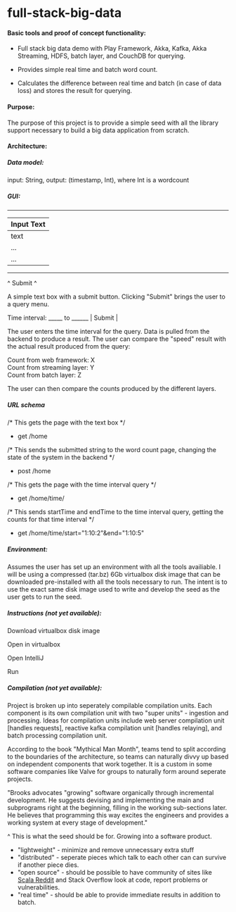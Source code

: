 # full-stack-big-data

#### Basic tools and proof of concept functionality:

- Full stack big data demo with Play Framework, Akka, Kafka, Akka Streaming, HDFS, batch layer, and CouchDB for querying. 

- Provides simple real time and batch word count. 

- Calculates the difference between real time and batch (in case of data loss) and stores the result for querying.

#### Purpose:

The purpose of this project is to provide a simple seed with all the library support necessary to build a big data application from scratch.

#### Architecture:

##### Data model:

input: String, output: (timestamp, Int), where Int is a wordcount

##### GUI:

 ________  
| Input Text    |
| ------------- |
| text          |
| ...           |
| ...           |
 ________  
 
^ Submit ^

A simple text box with a submit button. Clicking "Submit" brings the user to a query menu.

Time interval: _____ to ______ | Submit |

The user enters the time interval for the query. Data is pulled from the backend to produce a result. The user can compare the "speed" result with the actual result produced from the query:

Count from web framework: X  
Count from streaming layer: Y  
Count from batch layer: Z  

The user can then compare the counts produced by the different layers.

##### URL schema

/* This gets the page with the text box */  
- get  /home    

/* This sends the submitted string to the word count page, changing the state of the system in the backend */  
- post /home    

/* This gets the page with the time interval query */  
- get  /home/time/   

/* This sends startTime and endTime to the time interval query, getting the counts for that time interval */  
- get  /home/time/start="1:10:2"&end="1:10:5"     

##### Environment:

Assumes the user has set up an environment with all the tools availiable. I will be using a compressed (tar.bz) 6Gb virtualbox disk image that can be downloaded pre-installed with all the tools necessary to run. The intent is to use the exact same disk image used to write and develop the seed as the user gets to run the seed.

##### Instructions (not yet available):

Download virtualbox disk image

Open in virtualbox

Open IntelliJ

Run

##### Compilation (not yet available):

Project is broken up into seperately compilable compilation units. Each component is its own compilation unit with two "super units" - ingestion and processing. Ideas for compilation units include web server compilation unit [handles requests], reactive kafka compilation unit [handles relaying], and batch processing compilation unit. 

According to the book "Mythical Man Month", teams tend to split according to the boundaries of the architecture, so teams can naturally divvy up based on independent components that work together. It is a custom in some software companies like Valve for groups to naturally form around seperate projects.

"Brooks advocates "growing" software organically through incremental development. He suggests devising and implementing the main and subprograms right at the beginning, filling in the working sub-sections later. He believes that programming this way excites the engineers and provides a working system at every stage of development."

^ This is what the seed should be for. Growing into a software product.

- "lightweight" - minimize and remove unnecessary extra stuff
- "distributed" - seperate pieces which talk to each other can can survive if another piece dies.
- "open source" - should be possible to have community of sites like [Scala Reddit](https://www.reddit.com/r/scala/) and Stack Overflow look at code, report problems or vulnerabilities. 
- "real time" - should be able to provide immediate results in addition to batch.
